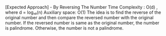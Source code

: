 <p>[Expected Approach] - By Reversing The Number
Time Complexity : O(d) , where d = log₁₀(n)
Auxiliary space: O(1)
The idea is to find the reverse of the original number and then compare the reversed number with the original number. If the reversed number is same as the original number, the number is palindrome. Otherwise, the number is not a palindrome.  </p>
